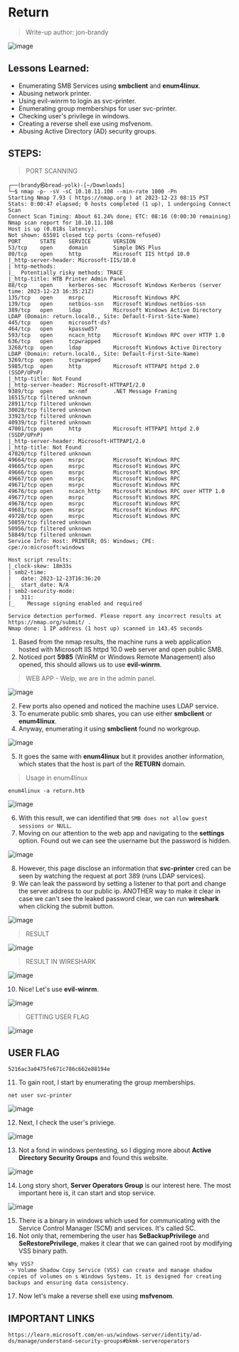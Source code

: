 # Return
> Write-up author: jon-brandy

![image](https://github.com/jon-brandy/hackthebox/assets/70703371/bb7929a7-5a9e-434c-a534-346742066b3d)


## Lessons Learned:
- Enumerating SMB Services using **smbclient** and **enum4linux**.
- Abusing network printer.
- Using evil-winrm to login as svc-printer.
- Enumerating group memberships for user svc-printer.
- Checking user's privilege in windows.
- Creating a reverse shell exe using msfvenom.
- Abusing Active Directory (AD) security groups.

## STEPS:
> PORT SCANNING

```
┌──(brandy㉿bread-yolk)-[~/Downloads]
└─$ nmap -p- -sV -sC 10.10.11.108 --min-rate 1000 -Pn
Starting Nmap 7.93 ( https://nmap.org ) at 2023-12-23 08:15 PST
Stats: 0:00:47 elapsed; 0 hosts completed (1 up), 1 undergoing Connect Scan
Connect Scan Timing: About 61.24% done; ETC: 08:16 (0:00:30 remaining)
Nmap scan report for 10.10.11.108
Host is up (0.018s latency).
Not shown: 65501 closed tcp ports (conn-refused)
PORT      STATE    SERVICE       VERSION
53/tcp    open     domain        Simple DNS Plus
80/tcp    open     http          Microsoft IIS httpd 10.0
|_http-server-header: Microsoft-IIS/10.0
| http-methods: 
|_  Potentially risky methods: TRACE
|_http-title: HTB Printer Admin Panel
88/tcp    open     kerberos-sec  Microsoft Windows Kerberos (server time: 2023-12-23 16:35:21Z)
135/tcp   open     msrpc         Microsoft Windows RPC
139/tcp   open     netbios-ssn   Microsoft Windows netbios-ssn
389/tcp   open     ldap          Microsoft Windows Active Directory LDAP (Domain: return.local0., Site: Default-First-Site-Name)
445/tcp   open     microsoft-ds?
464/tcp   open     kpasswd5?
593/tcp   open     ncacn_http    Microsoft Windows RPC over HTTP 1.0
636/tcp   open     tcpwrapped
3268/tcp  open     ldap          Microsoft Windows Active Directory LDAP (Domain: return.local0., Site: Default-First-Site-Name)
3269/tcp  open     tcpwrapped
5985/tcp  open     http          Microsoft HTTPAPI httpd 2.0 (SSDP/UPnP)
|_http-title: Not Found
|_http-server-header: Microsoft-HTTPAPI/2.0
9389/tcp  open     mc-nmf        .NET Message Framing
16515/tcp filtered unknown
28911/tcp filtered unknown
30028/tcp filtered unknown
33923/tcp filtered unknown
40939/tcp filtered unknown
47001/tcp open     http          Microsoft HTTPAPI httpd 2.0 (SSDP/UPnP)
|_http-server-header: Microsoft-HTTPAPI/2.0
|_http-title: Not Found
47020/tcp filtered unknown
49664/tcp open     msrpc         Microsoft Windows RPC
49665/tcp open     msrpc         Microsoft Windows RPC
49666/tcp open     msrpc         Microsoft Windows RPC
49667/tcp open     msrpc         Microsoft Windows RPC
49671/tcp open     msrpc         Microsoft Windows RPC
49676/tcp open     ncacn_http    Microsoft Windows RPC over HTTP 1.0
49677/tcp open     msrpc         Microsoft Windows RPC
49678/tcp open     msrpc         Microsoft Windows RPC
49681/tcp open     msrpc         Microsoft Windows RPC
49728/tcp open     msrpc         Microsoft Windows RPC
50859/tcp filtered unknown
50956/tcp filtered unknown
58849/tcp filtered unknown
Service Info: Host: PRINTER; OS: Windows; CPE: cpe:/o:microsoft:windows

Host script results:
|_clock-skew: 18m33s
| smb2-time: 
|   date: 2023-12-23T16:36:20
|_  start_date: N/A
| smb2-security-mode: 
|   311: 
|_    Message signing enabled and required

Service detection performed. Please report any incorrect results at https://nmap.org/submit/ .
Nmap done: 1 IP address (1 host up) scanned in 143.45 seconds
```

1. Based from the nmap results, the machine runs a web application hosted with Microsoft IIS httpd 10.0 web server and open public SMB.
2. Noticed port **5985** (WinRM or Windows Remote Management) also opened, this should allows us to use **evil-winrm**.

> WEB APP - Welp, we are in the admin panel.

![image](https://github.com/jon-brandy/hackthebox/assets/70703371/11a8acbe-87b9-4fb4-b7df-964d5321ac79)


2. Few ports also opened and noticed the machine uses LDAP service.
3. To enumerate public smb shares, you can use either **smbclient** or **enum4linux**.
4. Anyway, enumerating it using **smbclient** found no workgroup.

![image](https://github.com/jon-brandy/hackthebox/assets/70703371/31f869dc-37b9-4c5b-b256-7b80359c0b44)


5. It goes the same with **enum4linux** but it provides another information, which states that the host is part of the **RETURN** domain.

> Usage in enum4linux

```
enum4linux -a return.htb
```

![image](https://github.com/jon-brandy/hackthebox/assets/70703371/219c992c-aa57-4661-ad0e-9dabeeda62e3)


6. With this result, we can identified that `SMB does not allow guest sessions or NULL`.
7. Moving on our attention to the web app and navigating to the **settings** option. Found out we can see the username but the password is hidden.

![image](https://github.com/jon-brandy/hackthebox/assets/70703371/59978b87-b3f7-4664-b00d-be913f213a3e)


8. However, this page disclose an information that **svc-printer** cred can be seen by watching the request at port 389 (runs LDAP services).
9. We can leak the password by setting a listener to that port and change the server address to our public ip. ANOTHER way to make it clear in case we can't see the leaked password clear, we can run **wireshark** when clicking the submit button.

![image](https://github.com/jon-brandy/hackthebox/assets/70703371/0755bbe1-d1f6-4a11-9588-6165ec4e0505)


> RESULT

![image](https://github.com/jon-brandy/hackthebox/assets/70703371/fc99ae94-b8fc-4421-88fa-c8fa8891e42c)


> RESULT IN WIRESHARK

![image](https://github.com/jon-brandy/hackthebox/assets/70703371/dbae58ec-3662-4944-8344-ea1aa15d2a1b)


10. Nice! Let's use **evil-winrm**.

![image](https://github.com/jon-brandy/hackthebox/assets/70703371/12e1c654-b1f0-4384-b14c-ad6689167798)


> GETTING USER FLAG

![image](https://github.com/jon-brandy/hackthebox/assets/70703371/4e6cdcec-7b3f-4496-82b6-41a3e429715f)


## USER FLAG

```
5216ac3a0475fe671c786c662e88194e
```

11. To gain root, I start by enumerating the group memberships.

```
net user svc-printer
```

![image](https://github.com/jon-brandy/hackthebox/assets/70703371/af3da7c4-b906-401c-bb42-77beea08612b)


12. Next, I check the user's priviege.

![image](https://github.com/jon-brandy/hackthebox/assets/70703371/a12db1dd-60b9-41b7-9350-1c8d2c2cbd83)


13. Not a fond in windows pentesting, so I digging more about **Active Directory Security Groups** and found this website.

![image](https://github.com/jon-brandy/hackthebox/assets/70703371/88c5aeef-e140-47f8-a506-58850fa8ce95)


14. Long story short, **Server Operators Group** is our interest here. The most important here is, it can start and stop service. 

![image](https://github.com/jon-brandy/hackthebox/assets/70703371/4abaa734-a7ba-43cf-9809-93b9feed786d)


15. There is a binary in windows which used for communicating with the Service Control Manager (SCM) and services. It's called SC.
16. Not only that, remembering the user has **SeBackupPrivilege** and **SeRestorePrivilege**, makes it clear that we can gained root by modifying VSS binary path.

```
Why VSS?
-> Volume Shadow Copy Service (VSS) can create and manage shadow copies of volumes on s Windows Systems. It is designed for creating backups and ensuring data consistency.
```

17. Now let's make a reverse shell exe using **msfvenom**.

> 

## IMPORTANT LINKS

```
https://learn.microsoft.com/en-us/windows-server/identity/ad-ds/manage/understand-security-groups#bkmk-serveroperators
```
